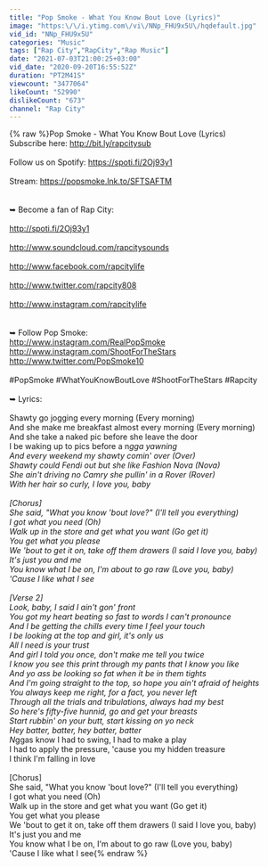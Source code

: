 ```yaml
---
title: "Pop Smoke - What You Know Bout Love (Lyrics)"
image: "https:\/\/i.ytimg.com\/vi\/NNp_FHU9x5U\/hqdefault.jpg"
vid_id: "NNp_FHU9x5U"
categories: "Music"
tags: ["Rap City","RapCity","Rap Music"]
date: "2021-07-03T21:00:25+03:00"
vid_date: "2020-09-20T16:55:52Z"
duration: "PT2M41S"
viewcount: "3477064"
likeCount: "52990"
dislikeCount: "673"
channel: "Rap City"
---
```

{% raw %}Pop Smoke - What You Know Bout Love (Lyrics)<br />Subscribe here: <a rel="nofollow" target="blank" href="http://bit.ly/rapcitysub">http://bit.ly/rapcitysub</a><br /><br />Follow us on Spotify: <a rel="nofollow" target="blank" href="https://spoti.fi/2Oj93y1﻿">https://spoti.fi/2Oj93y1﻿</a><br /><br />Stream: <a rel="nofollow" target="blank" href="https://popsmoke.lnk.to/SFTSAFTM">https://popsmoke.lnk.to/SFTSAFTM</a><br /><br /><br />➥ Become a fan of Rap City:<br /><br /><a rel="nofollow" target="blank" href="http://spoti.fi/2Oj93y1﻿">http://spoti.fi/2Oj93y1﻿</a><br /><br /><a rel="nofollow" target="blank" href="http://www.soundcloud.com/rapcitysounds">http://www.soundcloud.com/rapcitysounds</a><br /><br /><a rel="nofollow" target="blank" href="http://www.facebook.com/rapcitylife">http://www.facebook.com/rapcitylife</a><br /><br /><a rel="nofollow" target="blank" href="http://www.twitter.com/rapcity808">http://www.twitter.com/rapcity808</a><br /><br /><a rel="nofollow" target="blank" href="http://www.instagram.com/rapcitylife">http://www.instagram.com/rapcitylife</a><br /><br /><br />➥ Follow Pop Smoke:<br /><a rel="nofollow" target="blank" href="http://www.instagram.com/RealPopSmoke">http://www.instagram.com/RealPopSmoke</a>  <br /><a rel="nofollow" target="blank" href="http://www.instagram.com/ShootForTheStars">http://www.instagram.com/ShootForTheStars</a>  <br /><a rel="nofollow" target="blank" href="http://www.twitter.com/PopSmoke10">http://www.twitter.com/PopSmoke10</a><br /><br />#PopSmoke #WhatYouKnowBoutLove #ShootForTheStars #Rapcity<br /><br />➥ Lyrics:<br /><br />Shawty go jogging every morning (Every morning)<br />And she make me breakfast almost every morning (Every morning)<br />And she take a naked pic before she leave the door<br />I be waking up to pics before a n*gga yawning<br />And every weekend my shawty comin' over (Over)<br />Shawty could Fendi out but she like Fashion Nova (Nova)<br />She ain't driving no Camry she pullin' in a Rover (Rover)<br />With her hair so curly, I love you, baby<br /><br />[Chorus]<br />She said, &quot;What you know 'bout love?&quot; (I'll tell you everything)<br />I got what you need (Oh)<br />Walk up in the store and get what you want (Go get it)<br />You get what you please<br />We 'bout to get it on, take off them drawers (I said I love you, baby)<br />It's just you and me<br />You know what I be on, I'm about to go raw (Love you, baby)<br />'Cause I like what I see<br /><br />[Verse 2]<br />Look, baby, I said I ain't gon' front<br />You got my heart beating so fast to words I can't pronounce<br />And I be getting the chills every time I feel your touch<br />I be looking at the top and girl, it's only us<br />All I need is your trust<br />And girl I told you once, don't make me tell you twice<br />I know you see this print through my pants that I know you like<br />And yo ass be looking so fat when it be in them tights<br />And I'm going straight to the top, so hope you ain't afraid of heights<br />You always keep me right, for a fact, you never left<br />Through all the trials and tribulations, always had my best<br />So here's fifty-five hunnid, go and get your breasts<br />Start rubbin' on your butt, start kissing on yo neck<br />Hey batter, batter, hey batter, batter<br />N*ggas know I had to swing, I had to make a play<br />I had to apply the pressure, 'cause you my hidden treasure<br />I think I'm falling in love<br /><br />[Chorus]<br />She said, &quot;What you know 'bout love?&quot; (I'll tell you everything)<br />I got what you need (Oh)<br />Walk up in the store and get what you want (Go get it)<br />You get what you please<br />We 'bout to get it on, take off them drawers (I said I love you, baby)<br />It's just you and me<br />You know what I be on, I'm about to go raw (Love you, baby)<br />'Cause I like what I see{% endraw %}
